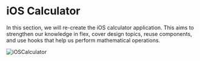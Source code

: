 # iOS Calculator

In this section, we will re-create the iOS calculator application. This aims to strengthen our knowledge in flex, cover design topics, reuse components, and use hooks that help us perform mathematical operations.



![iOSCalculator](https://github.com/igalarzaBTS/ReactNativeCourse/assets/94064400/23e47ba4-a50d-4a87-9989-bb722d132fa1)
